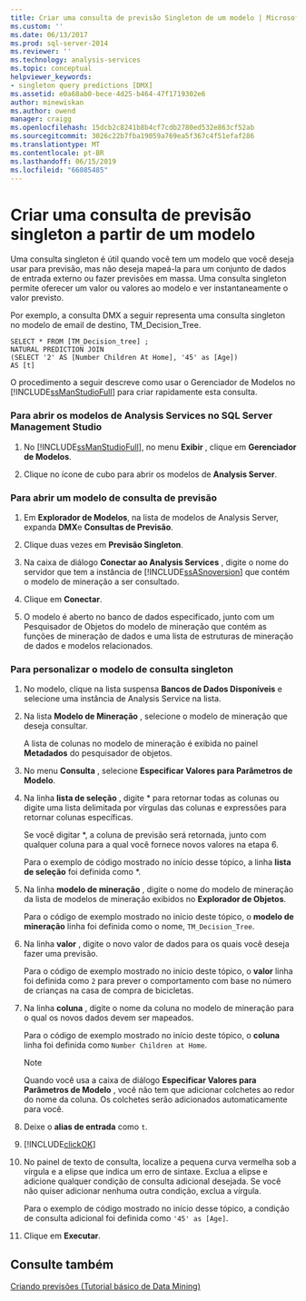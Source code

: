```yaml
---
title: Criar uma consulta de previsão Singleton de um modelo | Microsoft Docs
ms.custom: ''
ms.date: 06/13/2017
ms.prod: sql-server-2014
ms.reviewer: ''
ms.technology: analysis-services
ms.topic: conceptual
helpviewer_keywords:
- singleton query predictions [DMX]
ms.assetid: e0a68ab0-bece-4d25-b464-47f1719302e6
author: minewiskan
ms.author: owend
manager: craigg
ms.openlocfilehash: 15dcb2c8241b8b4cf7cdb2780ed532e863cf52ab
ms.sourcegitcommit: 3026c22b7fba19059a769ea5f367c4f51efaf286
ms.translationtype: MT
ms.contentlocale: pt-BR
ms.lasthandoff: 06/15/2019
ms.locfileid: "66085485"
---
```

# <a name="create-a-singleton-prediction-query-from-a-template"></a>Criar uma consulta de previsão singleton a partir de um modelo
  Uma consulta singleton é útil quando você tem um modelo que você deseja usar para previsão, mas não deseja mapeá-la para um conjunto de dados de entrada externo ou fazer previsões em massa. Uma consulta singleton permite oferecer um valor ou valores ao modelo e ver instantaneamente o valor previsto.  
  
 Por exemplo, a consulta DMX a seguir representa uma consulta singleton no modelo de email de destino, TM_Decision_Tree.  
  
```  
SELECT * FROM [TM_Decision_tree] ;  
NATURAL PREDICTION JOIN  
(SELECT '2' AS [Number Children At Home], '45' as [Age])  
AS [t]  
```  
  
 O procedimento a seguir descreve como usar o Gerenciador de Modelos no [!INCLUDE[ssManStudioFull](../../includes/ssmanstudiofull-md.md)] para criar rapidamente esta consulta.  
  
### <a name="to-open-the-analysis-services-templates-in-sql-server-management-studio"></a>Para abrir os modelos de Analysis Services no SQL Server Management Studio  
  
1.  No [!INCLUDE[ssManStudioFull](../../includes/ssmanstudiofull-md.md)], no menu **Exibir** , clique em **Gerenciador de Modelos**.  
  
2.  Clique no ícone de cubo para abrir os modelos de **Analysis Server**.  
  
### <a name="to-open-a-prediction-query-template"></a>Para abrir um modelo de consulta de previsão  
  
1.  Em **Explorador de Modelos**, na lista de modelos de Analysis Server, expanda **DMX**e **Consultas de Previsão**.  
  
2.  Clique duas vezes em **Previsão Singleton**.  
  
3.  Na caixa de diálogo **Conectar ao Analysis Services** , digite o nome do servidor que tem a instância de [!INCLUDE[ssASnoversion](../../includes/ssasnoversion-md.md)] que contém o modelo de mineração a ser consultado.  
  
4.  Clique em **Conectar**.  
  
5.  O modelo é aberto no banco de dados especificado, junto com um Pesquisador de Objetos do modelo de mineração que contém as funções de mineração de dados e uma lista de estruturas de mineração de dados e modelos relacionados.  
  
### <a name="to-customize-the-singleton-query-template"></a>Para personalizar o modelo de consulta singleton  
  
1.  No modelo, clique na lista suspensa **Bancos de Dados Disponíveis** e selecione uma instância de Analysis Service na lista.  
  
2.  Na lista **Modelo de Mineração** , selecione o modelo de mineração que deseja consultar.  
  
     A lista de colunas no modelo de mineração é exibida no painel **Metadados** do pesquisador de objetos.  
  
3.  No menu **Consulta** , selecione **Especificar Valores para Parâmetros de Modelo**.  
  
4.  Na linha **lista de seleção** , digite * para retornar todas as colunas ou digite uma lista delimitada por vírgulas das colunas e expressões para retornar colunas específicas.  
  
     Se você digitar *, a coluna de previsão será retornada, junto com qualquer coluna para a qual você fornece novos valores na etapa 6.  
  
     Para o exemplo de código mostrado no início desse tópico, a linha **lista de seleção** foi definida como *.  
  
5.  Na linha **modelo de mineração** , digite o nome do modelo de mineração da lista de modelos de mineração exibidos no **Explorador de Objetos**.  
  
     Para o código de exemplo mostrado no início deste tópico, o **modelo de mineração** linha foi definida como o nome, `TM_Decision_Tree`.  
  
6.  Na linha **valor** , digite o novo valor de dados para os quais você deseja fazer uma previsão.  
  
     Para o código de exemplo mostrado no início deste tópico, o **valor** linha foi definida como `2` para prever o comportamento com base no número de crianças na casa de compra de bicicletas.  
  
7.  Na linha **coluna** , digite o nome da coluna no modelo de mineração para o qual os novos dados devem ser mapeados.  
  
     Para o código de exemplo mostrado no início deste tópico, o **coluna** linha foi definida como `Number Children at Home`.  
  
    > [!NOTE]  
    >  Quando você usa a caixa de diálogo **Especificar Valores para Parâmetros de Modelo** , você não tem que adicionar colchetes ao redor do nome da coluna. Os colchetes serão adicionados automaticamente para você.  
  
8.  Deixe o **alias de entrada** como `t`.  
  
9. [!INCLUDE[clickOK](../../includes/clickok-md.md)]  
  
10. No painel de texto de consulta, localize a pequena curva vermelha sob a vírgula e a elipse que indica um erro de sintaxe. Exclua a elipse e adicione qualquer condição de consulta adicional desejada. Se você não quiser adicionar nenhuma outra condição, exclua a vírgula.  
  
     Para o exemplo de código mostrado no início desse tópico, a condição de consulta adicional foi definida como `'45' as [Age]`.  
  
11. Clique em **Executar**.  
  
## <a name="see-also"></a>Consulte também  
 [Criando previsões &#40;Tutorial básico de Data Mining&#41;](../../tutorials/creating-predictions-basic-data-mining-tutorial.md)  
  
  
